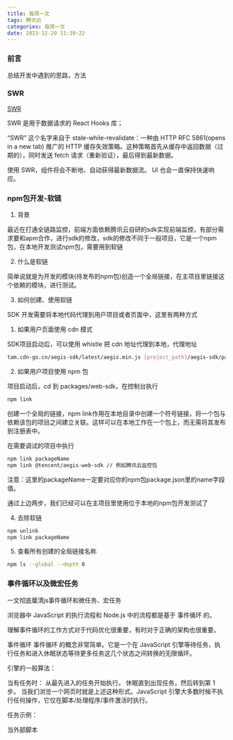 ```yaml
---
title: 每周一文
tags: 腾讯云
categories: 每周一文
date: 2023-12-20 11:39:22
---
```


### 前言

总结开发中遇到的思路，方法 

### SWR

[SWR](https://swr.vercel.app/zh-CN) 

SWR 是用于数据请求的 React Hooks 库；

“SWR” 这个名字来自于 stale-while-revalidate：一种由 HTTP RFC 5861(opens in a new tab) 推广的 HTTP 缓存失效策略。这种策略首先从缓存中返回数据（过期的），同时发送 fetch 请求（重新验证），最后得到最新数据。

使用 SWR，组件将会不断地、自动获得最新数据流。
UI 也会一直保持快速响应。

### npm包开发-软链


1. 背景

最近在打通全链路监控，前端方面依赖腾讯云自研的sdk实现前端监控，有部分需求要和apm合作，进行sdk的修改，sdk的修改不同于一般项目，它是一个npm包，在本地开发测试npm包，需要用到软链


2. 什么是软链

简单说就是为开发的模块(待发布的npm包)创造一个全局链接，在主项目里链接这个依赖的模块，进行测试。

3. 如何创建、使用软链

SDK 开发需要将本地代码代理到用户项目或者页面中，这里有两种方式

1. 如果用户页面使用 cdn 模式

SDK项目启动后，可以使用 whistle 把 cdn 地址代理到本地，代理地址

```sh
tam.cdn-go.cn/aegis-sdk/latest/aegis.min.js [project_path]/aegis-sdk/packages/web-sdk/lib/aegis.js
```

2. 如果用户项目使用 npm 包

项目启动后，cd 到 packages/web-sdk，在控制台执行

```sh
npm link  
```

创建一个全局的链接，npm link作用在本地目录中创建一个符号链接，将一个包与依赖该包的项目之间建立关联。这样可以在本地工作在一个包上，而无需将其发布到注册表中。

在需要调试的项目中执行
```sh
npm link packageName
npm link @tencent/aegis-web-sdk // 例如腾讯云监控包
```
注意：这里的packageName一定要对应你的npm包package.json里的name字段值。 


通过上边两步，我们已经可以在主项目里使用位于本地的npm包开发测试了


4. 去除软链

```sh
npm unlink
npm link packageName
```

5. 查看所有创建的全局链接名称

```sh
npm ls --global --depth 0
```



### 事件循环以及微宏任务

一文彻底厘清js事件循环和微任务、宏任务

浏览器中 JavaScript 的执行流程和 Node.js 中的流程都是基于 事件循环 的。

理解事件循环的工作方式对于代码优化很重要，有时对于正确的架构也很重要。

事件循环
事件循环 的概念非常简单。它是一个在 JavaScript 引擎等待任务，执行任务和进入休眠状态等待更多任务这几个状态之间转换的无限循环。

引擎的一般算法：

当有任务时：
从最先进入的任务开始执行。
休眠直到出现任务，然后转到第 1 步。
当我们浏览一个网页时就是上述这种形式。JavaScript 引擎大多数时候不执行任何操作，它仅在脚本/处理程序/事件激活时执行。

任务示例：

当外部脚本 <script src="..."> 加载完成时，任务就是执行它。
当用户移动鼠标时，任务就是派生出 mousemove 事件和执行处理程序。
当安排的（scheduled）setTimeout 时间到达时，任务就是执行其回调。
……诸如此类。
设置任务 —— 引擎处理它们 —— 然后等待更多任务（即休眠，几乎不消耗 CPU 资源）。

一个任务到来时，引擎可能正处于繁忙状态，那么这个任务就会被排入队列。

多个任务组成了一个队列，即所谓的“宏任务队列”（v8 术语）：

例如，当引擎正在忙于执行一段 script 时，用户可能会移动鼠标而产生 mousemove 事件，setTimeout 或许也刚好到期，以及其他任务，这些任务组成了一个队列，如上图所示。

队列中的任务基于“先进先出”的原则执行。当浏览器引擎执行完 script 后，它会处理 mousemove 事件，然后处理 setTimeout 处理程序，依此类推。

到目前为止，很简单，对吧？

两个细节：

引擎执行任务时永远不会进行渲染（render）。如果任务执行需要很长一段时间也没关系。仅在任务完成后才会绘制对 DOM 的更改。
如果一项任务执行花费的时间过长，浏览器将无法执行其他任务，例如处理用户事件。因此，在一定时间后，浏览器会抛出一个如“页面未响应”之类的警报，建议你终止这个任务。这种情况常发生在有大量复杂的计算或导致死循环的程序错误时。
以上是理论知识。现在，让我们来看看如何应用这些知识。

用例 1：拆分 CPU 过载任务
假设我们有一个 CPU 过载任务。

例如，语法高亮（用来给本页面中的示例代码着色）是相当耗费 CPU 资源的任务。为了高亮显示代码，它执行分析，创建很多着了色的元素，然后将它们添加到文档中 —— 对于文本量大的文档来说，需要耗费很长时间。

当引擎忙于语法高亮时，它就无法处理其他 DOM 相关的工作，例如处理用户事件等。它甚至可能会导致浏览器“中断（hiccup）”甚至“挂起（hang）”一段时间，这是不可接受的。

我们可以通过将大任务拆分成多个小任务来避免这个问题。高亮显示前 100 行，然后使用 setTimeout（延时参数为 0）来安排（schedule）后 100 行的高亮显示，依此类推。

为了演示这种方法，简单起见，让我们写一个从 1 数到 1000000000 的函数，而不写文本高亮。

如果你运行下面这段代码，你会看到引擎会“挂起”一段时间。对于服务端 JS 来说这显而易见，并且如果你在浏览器中运行它，尝试点击页面上其他按钮时，你会发现在计数结束之前不会处理其他事件。

```js

let i = 0;

let start = Date.now();

function count() {

  // 做一个繁重的任务
  for (let j = 0; j < 1e9; j++) {
    i++;
  }

  alert("Done in " + (Date.now() - start) + 'ms');
}

count();
```

浏览器甚至可能会显示一个“脚本执行时间过长”的警告。

让我们使用嵌套的 setTimeout 调用来拆分这个任务：

```js
let i = 0;

let start = Date.now();

function count() {

  // 做繁重的任务的一部分 (*)
  do {
    i++;
  } while (i % 1e6 != 0);

  if (i == 1e9) {
    alert("Done in " + (Date.now() - start) + 'ms');
  } else {
    setTimeout(count); // 安排（schedule）新的调用 (**)
  }

}

count();

```

现在，浏览器界面在“计数”过程中可以正常使用。

单次执行 count 会完成工作 (*) 的一部分，然后根据需要重新安排（schedule）自身的执行 (**)：

首先执行计数：i=1...1000000。
然后执行计数：i=1000001..2000000。
……以此类推。
现在，如果在引擎忙于执行第一部分时出现了一个新的副任务（例如 onclick 事件），则该任务会被排入队列，然后在第一部分执行结束时，并在下一部分开始执行前，会执行该副任务。周期性地在两次 count 执行期间返回事件循环，这为 JavaScript 引擎提供了足够的“空气”来执行其他操作，以响应其他的用户行为。

值得注意的是这两种变体 —— 是否使用了 setTimeout 对任务进行拆分 —— 在执行速度上是相当的。在执行计数的总耗时上没有多少差异。

为了使两者耗时更接近，让我们来做一个改进。

我们将要把调度（scheduling）移动到 count() 的开头：

```js 

let i = 0;

let start = Date.now();

function count() {

  // 将调度（scheduling）移动到开头
  if (i < 1e9 - 1e6) {
    setTimeout(count); // 安排（schedule）新的调用
  }

  do {
    i++;
  } while (i % 1e6 != 0);

  if (i == 1e9) {
    alert("Done in " + (Date.now() - start) + 'ms');
  }

}

count();

```

现在，当我们开始调用 count() 时，会看到我们需要对 count() 进行更多调用，我们就会在工作前立即安排（schedule）它。

如果你运行它，你很容易注意到它花费的时间明显减少了。

为什么？

这很简单：你应该还记得，多个嵌套的 setTimeout 调用在浏览器中的最小延迟为 4ms。即使我们设置了 0，但还是 4ms（或者更久一些）。所以我们安排（schedule）得越早，运行速度也就越快。

最后，我们将一个繁重的任务拆分成了几部分，现在它不会阻塞用户界面了。而且其总耗时并不会长很多。

用例 2：进度指示
对浏览器脚本中的过载型任务进行拆分的另一个好处是，我们可以显示进度指示。

正如前面所提到的，仅在当前运行的任务完成后，才会对 DOM 中的更改进行绘制，无论这个任务运行花费了多长时间。

从一方面讲，这非常好，因为我们的函数可能会创建很多元素，将它们一个接一个地插入到文档中，并更改其样式 —— 访问者不会看到任何未完成的“中间态”内容。很重要，对吧？

这是一个示例，对 i 的更改在该函数完成前不会显示出来，所以我们将只会看到最后的值：


```js 


<div id="progress"></div>

<script>

  function count() {
    for (let i = 0; i < 1e6; i++) {
      i++;
      progress.innerHTML = i;
    }
  }

  count();
</script>

```
……但是我们也可能想在任务执行期间展示一些东西，例如进度条。

如果我们使用 setTimeout 将繁重的任务拆分成几部分，那么变化就会被在它们之间绘制出来。

这看起来更好看：


```js 
<div id="progress"></div>

<script>
  let i = 0;

  function count() {

    // 做繁重的任务的一部分 (*)
    do {
      i++;
      progress.innerHTML = i;
    } while (i % 1e3 != 0);

    if (i < 1e7) {
      setTimeout(count);
    }

  }

  count();
</script>

```

现在 div 显示了 i 的值的增长，这就是进度条的一种。

用例 3：在事件之后做一些事情
在事件处理程序中，我们可能会决定推迟某些行为，直到事件冒泡并在所有级别上得到处理后。我们可以通过将该代码包装到零延迟的 setTimeout 中来做到这一点。

在 创建自定义事件 一章中，我们看到过这样一个例子：自定义事件 menu-open 被在 setTimeout 中分派（dispatched），所以它在 click 事件被处理完成之后发生。

```js 
menu.onclick = function() {
  // ...

  // 创建一个具有被点击的菜单项的数据的自定义事件
  let customEvent = new CustomEvent("menu-open", {
    bubbles: true
  });

  // 异步分派（dispatch）自定义事件
  setTimeout(() => menu.dispatchEvent(customEvent));
};

```

宏任务和微任务
除了本章中所讲的 宏任务（macrotask） 外，还有在 微任务（Microtask） 一章中提到的 微任务（microtask）。

微任务仅来自于我们的代码。它们通常是由 promise 创建的：对 .then/catch/finally 处理程序的执行会成为微任务。微任务也被用于 await 的“幕后”，因为它是 promise 处理的另一种形式。

还有一个特殊的函数 queueMicrotask(func)，它对 func 进行排队，以在微任务队列中执行。

每个宏任务之后，引擎会立即执行微任务队列中的所有任务，然后再执行其他的宏任务，或渲染，或进行其他任何操作。

例如，看看下面这个示例：

https://zh.javascript.info/event-loop#yong-li-1-chai-fen-cpu-guo-zai-ren-wu




### http2.0与1.0的分析

- 新的二进制格式（Binary Format），HTTP1.x的解析是基于文本，基于文本协议的格式解析存在天然缺陷，文本的表现形式有多样性，要做到健壮性考虑的场景必然很多，二进制则不同，只认0和1的组合，基于这种考虑HTTP2.0的协议解析决定采用二进制格式，实现方便且健壮
- header压缩，HTTP1.x的header带有大量信息，而且每次都要重复发送，HTTP2.0使用encoder来减少需要传输的header大小，通讯双方各自cache一份header fields表，既避免了重复header的传输，又减小了需要传输的大小
- 服务端推送（server push），例如我的网页有一个sytle.css的请求，在客户端收到sytle.css数据的同时，服务端会将sytle.js的文件推送给客户端，当客户端再次尝试获取sytle.js时就可以直接从缓存中获取到，不用再发请求了
// 通过在应用生成HTTP响应头信息中设置Link命令 Link: </styles.css>; rel=preload; as=style, </example.png>; rel=preload; as=image

- 多路复用（MultiPlexing）

- HTTP/1.0 每次请求响应，建立一个TCP连接，用完关闭 - HTTP/1.1 「长连接」 若干个请求排队串行化单线程处理，后面的请求等待前面请求的返回才能获得执行机会，一旦有某请求超时等，后续请求只能被阻塞，毫无办法，也就是人们常说的线头阻塞； - HTTP/2.0 「多路复用」多个请求可同时在一个连接上并行执行，某个请求任务耗时严重，不会影响到其它连接的正常执行；


### JS中的一些操作符

1. ??  “空值合并运算符”（nullish coalescing operator）。它用于返回其左侧操作数，除非该操作数是 `null` 或 `undefined`，在这种情况下，它返回右侧操作数。
例如：
```javascript
let value = someVariable ?? defaultValue;
```
如果 `someVariable` 是 `null` 或 `undefined`，则 `value` 将被赋值为 `defaultValue`；否则，将赋值为 `someVariable`。


### UDT和TCP的差异


- TCP：面向连接、可靠性、顺序保证、流量机制、拥塞机制

工作机制： 三次握手、四次挥手、分包传输、流量拥塞控制

三次握手： 客户端 - SYN - 服务器； 服务器 - SYN + ACK - 客户端； 客户端 - ACK - 服务端
四次挥手： 发起方 - FIN - 接收方； 接收方 - ACK- 发送包；在重复一次。
数据传输：分包传输数据，每个包有序列号，接收方通过应答接受数据包，来确认顺序和丢包情况；


- UDP： 更简单；不提供可靠性和连接性；试用于传输实时性高，不需要可靠传输的场景；
无连接性、快速、低延迟、广播和多播；

工作机制： 数据封装、数据传输、数据接收；


- 区别：
- UDP： 都是传输层协议 


七层协议： 应用层、表示层、会话层、 传输层、网络层、数据链路层、物理层；